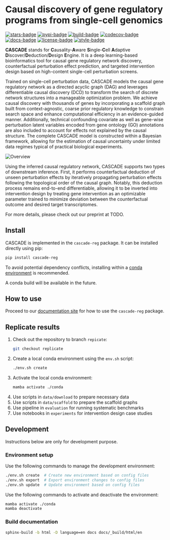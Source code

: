 # Causal discovery of gene regulatory programs from single-cell genomics

[![stars-badge](https://img.shields.io/github/stars/gao-lab/CASCADE?logo=GitHub&color=yellow)](https://github.com/gao-lab/CASCADE/stargazers)
[![pypi-badge](https://img.shields.io/pypi/v/cascade-reg)](https://pypi.org/project/cascade-reg)
[![build-badge](https://github.com/gao-lab/CASCADE/actions/workflows/build.yml/badge.svg)](https://github.com/gao-lab/CASCADE/actions/workflows/build.yml)
[![codecov-badge](https://codecov.io/gh/gao-lab/CASCADE/graph/badge.svg?token=49YVG6XHSG)](https://codecov.io/gh/gao-lab/CASCADE)
[![docs-badge](https://readthedocs.org/projects/cascade-reg/badge/?version=latest)](https://cascade-reg.readthedocs.io/en/latest/?badge=latest)
[![license-badge](https://img.shields.io/badge/License-MIT-yellow.svg)](https://opensource.org/licenses/MIT)
[![style-badge](https://img.shields.io/badge/code%20style-black-000000.svg)](https://github.com/python/black)

**CASCADE** stands for **C**ausality-**A**ware **S**ingle-**C**ell **A**daptive
**D**iscover/**D**eduction/**D**esign **E**ngine. It is a deep learning-based
bioinformatics tool for causal gene regulatory network discovery, counterfactual
perturbation effect prediction, and targeted intervention design based on
high-content single-cell perturbation screens.

Trained on single-cell perturbation data, CASCADE models the causal gene
regulatory network as a directed acyclic graph (DAG) and leverages
differentiable causal discovery (DCD) to transform the search of discrete
network structures into a manageable optimization problem. We achieve causal
discovery with thousands of genes by incorporating a scaffold graph built from
context-agnostic, coarse prior regulatory knowledge to constrain search space
and enhance computational efficiency in an evidence-guided manner. Additionally,
technical confounding covariate as well as gene-wise perturbation latent
variables encoded from gene ontology (GO) annotations are also included to
account for effects not explained by the causal structure. The complete CASCADE
model is constructed within a Bayesian framework, allowing for the estimation of
causal uncertainty under limited data regimes typical of practical biological
experiments.

![Overview](docs/_static/overview.png)

Using the inferred causal regulatory network, CASCADE supports two types of
downstream inference. First, it performs counterfactual deduction of unseen
perturbation effects by iteratively propagating perturbation effects following
the topological order of the causal graph. Notably, this deduction process
remains end-to-end differentiable, allowing it to be inverted into intervention
design by treating gene intervention as an optimizable parameter trained to
minimize deviation between the counterfactual outcome and desired target
transcriptomes.

For more details, please check out our preprint at TODO.

## Install

CASCADE is implemented in the ``cascade-reg`` package. It can be installed
directly using pip:

```sh
pip install cascade-reg
```

To avoid potential dependency conflicts, installing within a
[conda environment](https://conda.io/projects/conda/en/latest/user-guide/tasks/manage-environments.html)
is recommended.

A conda build will be available in the future.

## How to use

Proceed to our [documentation site](https://cascade-reg.readthedocs.io) for how to
use the ``cascade-reg`` package.

## Replicate results

1. Check out the repository to branch `repicate`:
   ```sh
   git checkout replicate
   ```
2. Create a local conda environment using the `env.sh` script:
   ```sh
   ./env.sh create
   ```
3. Activate the local conda environment:
   ```sh
   mamba activate ./conda
   ```
4. Use scripts in `data/download` to prepare necessary data
5. Use scripts in `data/scaffold` to prepare the scaffold graphs
6. Use pipeline in `evaluation` for running systematic benchmarks
7. Use notebooks in `experiments` for intervention design case studies

## Development

Instructions below are only for development purpose.

### Environment setup

Use the following commands to manage the development environment:

```sh
./env.sh create  # Create new environment based on config files
./env.sh export  # Export environment changes to config files
./env.sh update  # Update environment based on config files
```

Use the following commands to activate and deactivate the environment:

```sh
mamba activate ./conda
mamba deactivate
```

### Build documentation

```sh
sphinx-build -b html -D language=en docs docs/_build/html/en
```
